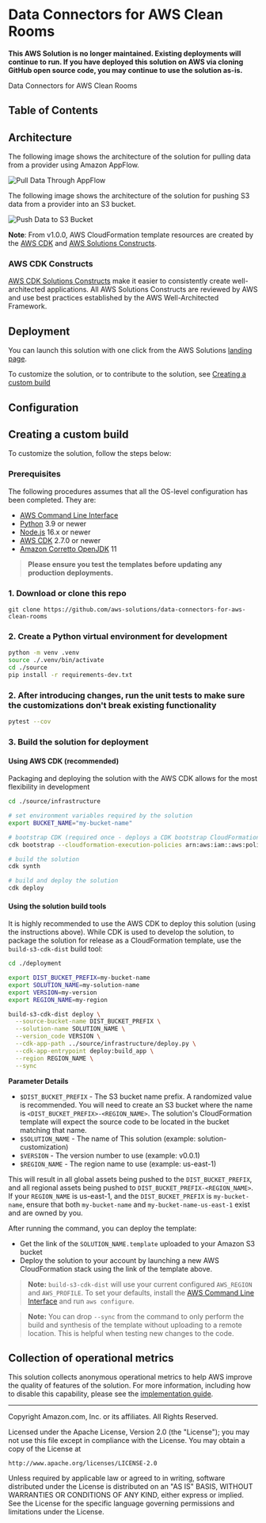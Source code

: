 # Data Connectors for AWS Clean Rooms

**This AWS Solution is no longer maintained. Existing deployments will continue to run. If you have deployed this solution on AWS via cloning GitHub open source code, you may continue to use the solution as-is.**

Data Connectors for AWS Clean Rooms

## Table of Contents


## Architecture 

The following image shows the architecture of the solution for pulling data from a provider using Amazon AppFlow.

![Pull Data Through AppFlow](docs/architecture-1.jpg)

The following image shows the architecture of the solution for pushing S3 data from a provider into an S3 bucket.

![Push Data to S3 Bucket](docs/architecture-2.jpg)


**Note**: From v1.0.0, AWS CloudFormation template resources are created by the [AWS CDK](https://aws.amazon.com/cdk/) 
and [AWS Solutions Constructs](https://aws.amazon.com/solutions/constructs/). 

### AWS CDK Constructs 

[AWS CDK Solutions Constructs](https://aws.amazon.com/solutions/constructs/) make it easier to consistently create
well-architected applications. All AWS Solutions Constructs are reviewed by AWS and use best practices established by 
the AWS Well-Architected Framework. 

## Deployment

You can launch this solution with one click from the AWS Solutions [landing page](https://aws.amazon.com/solutions/implementations/data-connectors-for-aws-clean-rooms/). 

To customize the solution, or to contribute to the solution, see [Creating a custom build](#creating-a-custom-build)

## Configuration


## Creating a custom build 
To customize the solution, follow the steps below: 

### Prerequisites
The following procedures assumes that all the OS-level configuration has been completed. They are:

* [AWS Command Line Interface](https://aws.amazon.com/cli/)
* [Python](https://www.python.org/) 3.9 or newer
* [Node.js](https://nodejs.org/en/) 16.x or newer 
* [AWS CDK](https://aws.amazon.com/cdk/) 2.7.0 or newer 
* [Amazon Corretto OpenJDK](https://docs.aws.amazon.com/corretto/) 11 

> **Please ensure you test the templates before updating any production deployments.**

### 1. Download or clone this repo
```
git clone https://github.com/aws-solutions/data-connectors-for-aws-clean-rooms
```

### 2. Create a Python virtual environment for development 
```bash 
python -m venv .venv 
source ./.venv/bin/activate 
cd ./source 
pip install -r requirements-dev.txt 
```

### 2. After introducing changes, run the unit tests to make sure the customizations don't break existing functionality
```bash
pytest --cov 
```

### 3. Build the solution for deployment

#### Using AWS CDK (recommended) 
Packaging and deploying the solution with the AWS CDK allows for the most flexibility in development
```bash 
cd ./source/infrastructure 

# set environment variables required by the solution
export BUCKET_NAME="my-bucket-name"

# bootstrap CDK (required once - deploys a CDK bootstrap CloudFormation stack for assets)  
cdk bootstrap --cloudformation-execution-policies arn:aws:iam::aws:policy/AdministratorAccess

# build the solution 
cdk synth

# build and deploy the solution 
cdk deploy
```

#### Using the solution build tools 
It is highly recommended to use the AWS CDK to deploy this solution (using the instructions above). While CDK is used to
develop the solution, to package the solution for release as a CloudFormation template, use the `build-s3-cdk-dist`
build tool: 

```bash
cd ./deployment

export DIST_BUCKET_PREFIX=my-bucket-name  
export SOLUTION_NAME=my-solution-name  
export VERSION=my-version  
export REGION_NAME=my-region

build-s3-cdk-dist deploy \
  --source-bucket-name DIST_BUCKET_PREFIX \
  --solution-name SOLUTION_NAME \
  --version_code VERSION \
  --cdk-app-path ../source/infrastructure/deploy.py \
  --cdk-app-entrypoint deploy:build_app \
  --region REGION_NAME \
  --sync
```

**Parameter Details**
- `$DIST_BUCKET_PREFIX` - The S3 bucket name prefix. A randomized value is recommended. You will need to create an 
  S3 bucket where the name is `<DIST_BUCKET_PREFIX>-<REGION_NAME>`. The solution's CloudFormation template will expect the
  source code to be located in the bucket matching that name.
- `$SOLUTION_NAME` - The name of This solution (example: solution-customization)
- `$VERSION` - The version number to use (example: v0.0.1)
- `$REGION_NAME` - The region name to use (example: us-east-1)

This will result in all global assets being pushed to the `DIST_BUCKET_PREFIX`, and all regional assets being pushed to 
`DIST_BUCKET_PREFIX-<REGION_NAME>`. If your `REGION_NAME` is us-east-1, and the `DIST_BUCKET_PREFIX` is
`my-bucket-name`, ensure that both `my-bucket-name` and `my-bucket-name-us-east-1` exist and are owned by you. 

After running the command, you can deploy the template:

* Get the link of the `SOLUTION_NAME.template` uploaded to your Amazon S3 bucket
* Deploy the solution to your account by launching a new AWS CloudFormation stack using the link of the template above.

> **Note:** `build-s3-cdk-dist` will use your current configured `AWS_REGION` and `AWS_PROFILE`. To set your defaults, install the [AWS Command Line Interface](https://aws.amazon.com/cli/) and run `aws configure`.

> **Note:** You can drop `--sync` from the command to only perform the build and synthesis of the template without uploading to a remote location. This is helpful when testing new changes to the code.

## Collection of operational metrics
This solution collects anonymous operational metrics to help AWS improve the quality of features of the solution.
For more information, including how to disable this capability, please see the [implementation guide](https://docs.aws.amazon.com/solutions/latest/data-connectors-for-aws-clean-rooms/operational-metrics.html).
 
***

Copyright Amazon.com, Inc. or its affiliates. All Rights Reserved.

Licensed under the Apache License, Version 2.0 (the "License");
you may not use this file except in compliance with the License.
You may obtain a copy of the License at

    http://www.apache.org/licenses/LICENSE-2.0

Unless required by applicable law or agreed to in writing, software
distributed under the License is distributed on an "AS IS" BASIS,
WITHOUT WARRANTIES OR CONDITIONS OF ANY KIND, either express or implied.
See the License for the specific language governing permissions and
limitations under the License.